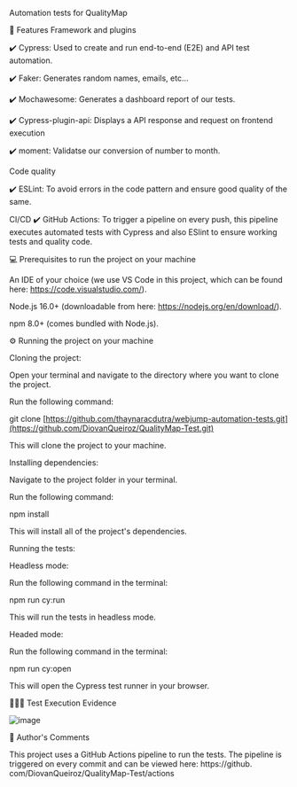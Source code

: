 Automation tests for QualityMap

🚀 Features
Framework and plugins

✔️ Cypress: Used to create and run end-to-end (E2E) and API test automation.

✔️ Faker: Generates random names, emails, etc...

✔️ Mochawesome: Generates a dashboard report of our tests.

✔️ Cypress-plugin-api: Displays a API  response and request on frontend execution

✔️ moment: Validatse our conversion of number to month.

Code quality

✔️ ESLint: To avoid errors in the code pattern and ensure good quality of the same.

CI/CD
✔️ GitHub Actions: To trigger a pipeline on every push, this pipeline executes automated tests with Cypress and also ESlint to ensure working tests and quality code.


💻 Prerequisites to run the project on your machine

An IDE of your choice (we use VS Code in this project, which can be found here: https://code.visualstudio.com/).

Node.js 16.0+ (downloadable from here: https://nodejs.org/en/download/).

npm 8.0+ (comes bundled with Node.js).


⚙️ Running the project on your machine

Cloning the project:


Open your terminal and navigate to the directory where you want to clone the project.

Run the following command:

git clone [https://github.com/thaynaracdutra/webjump-automation-tests.git](https://github.com/DiovanQueiroz/QualityMap-Test.git)

This will clone the project to your machine.


Installing dependencies:


Navigate to the project folder in your terminal.

Run the following command:

npm install

This will install all of the project's dependencies.


Running the tests:


Headless mode:


Run the following command in the terminal:

npm run cy:run

This will run the tests in headless mode.


Headed mode:


Run the following command in the terminal:

npm run cy:open

This will open the Cypress test runner in your browser.



👩🏽‍💻 Test Execution Evidence


![image](https://github.com/DiovanQueiroz/QualityMap-Test/assets/98119854/2dcd05ed-9288-4dc9-8bd3-8b5ce8a8d692)




💬 Author's Comments

This project uses a GitHub Actions pipeline to run the tests. The pipeline is triggered on every commit and can be viewed here: https://github.
com/DiovanQueiroz/QualityMap-Test/actions
